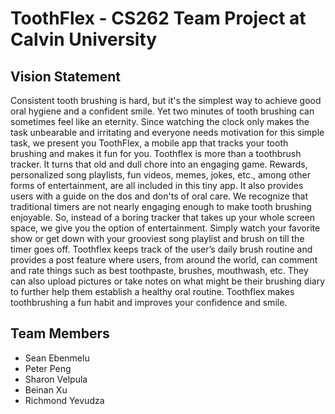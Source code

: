 # ToothFlex - CS262 Team Project at Calvin University 
## Vision Statement
Consistent tooth brushing is hard, but it's the simplest way to achieve good oral hygiene and a confident smile. Yet two minutes of tooth brushing can sometimes feel like an eternity. Since watching the clock only makes the task unbearable and irritating and everyone needs motivation for this simple task, we present you ToothFlex, a mobile app that tracks your tooth brushing and makes it fun for you. Toothflex is more than a toothbrush tracker. It turns that old and dull chore into an engaging game. Rewards, personalized song playlists, fun videos, memes, jokes, etc., among other forms of entertainment, are all included in this tiny app. It also provides users with a guide on the dos and don'ts of oral care. 
We recognize that traditional timers are not nearly engaging enough to make tooth brushing enjoyable. So, instead of a boring tracker that takes up your whole screen space, we give you the option of entertainment. Simply watch your favorite show or get down with your grooviest song playlist and brush on till the timer goes off. Toothflex keeps track of the user’s daily brush routine and provides a post feature where users, from around the world, can comment and rate things such as best toothpaste, brushes, mouthwash, etc. They can also upload pictures or take notes on what might be their brushing diary to further help them establish a healthy oral routine. Toothflex makes toothbrushing a fun habit and improves your confidence and smile.

## Team Members
- Sean Ebenmelu
- Peter Peng
- Sharon Velpula
- Beinan Xu
- Richmond Yevudza
